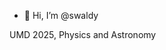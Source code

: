 - 👋 Hi, I’m @swaldy

UMD 2025, Physics and Astronomy

<!---
swaldy/swaldy is a ✨ special ✨ repository because its `README.md` (this file) appears on your GitHub profile.
You can click the Preview link to take a look at your changes.
--->
